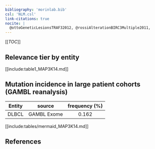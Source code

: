 ```yaml
---
bibliography: 'morinlab.bib'
csl: 'NLM.csl'
link-citations: true
nocite: |
  @ottoGeneticLesionsTRAF32012, @rossiAlterationBIRC3Multiple2011, 
---
```


[[_TOC_]]




## Relevance tier by entity

[[include:table1_MAP3K14.md]]


## Mutation incidence in large patient cohorts (GAMBL reanalysis)

|Entity|source |frequency (%)|
|:------:|:----:|:----:|
|DLBCL|GAMBL Exome |0.162 |


[[include:tables/mermaid_MAP3K14.md]]

## References


